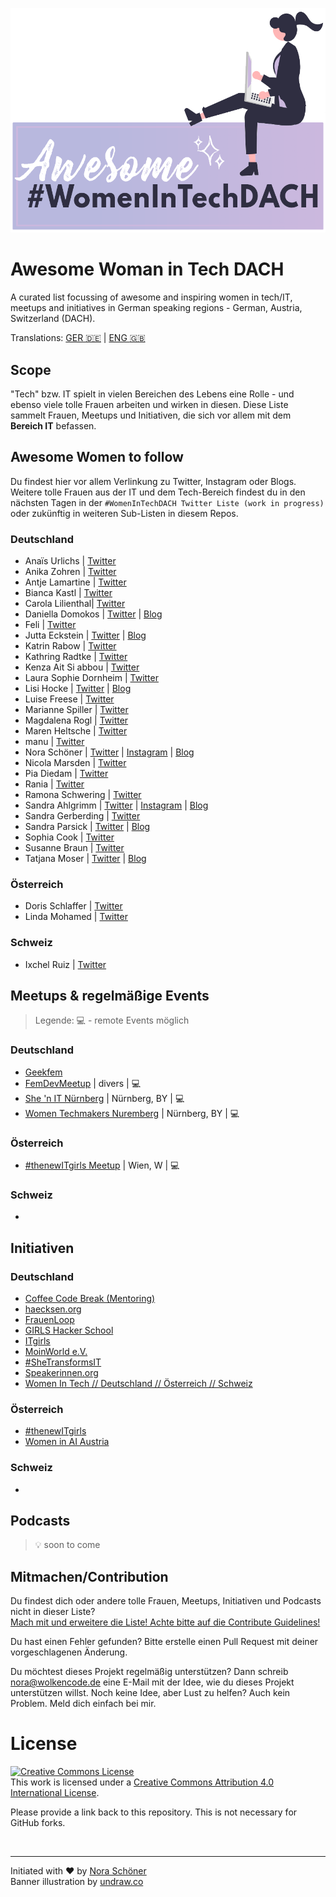 ![](./images/banner-with-female-dev.png)
# Awesome Woman in Tech DACH 

A curated list focussing of awesome and inspiring women in tech/IT, meetups and initiatives in German speaking regions - German, Austria, Switzerland (DACH).

Translations: [GER :de:](README.md) | [ENG :gb:](README.en.md)

## Scope
"Tech" bzw. IT spielt in vielen Bereichen des Lebens eine Rolle - und ebenso viele tolle Frauen arbeiten und wirken in diesen. Diese Liste sammelt Frauen, Meetups und Initiativen, die sich vor allem mit dem **Bereich IT** befassen.

## Awesome Women to follow
Du findest hier vor allem Verlinkung zu Twitter, Instagram oder Blogs. </br>
Weitere tolle Frauen aus der IT und dem Tech-Bereich findest du in den nächsten Tagen in der `#WomenInTechDACH Twitter Liste (work in progress)` oder zukünftig in weiteren Sub-Listen in diesem Repos.

### Deutschland
* Anaïs Urlichs | [Twitter](https://twitter.com/urlichsanais)
* Anika Zohren | [Twitter](https://twitter.com/StayStrange42)
* Antje Lamartine | [Twitter](https://twitter.com/AntjeLamartine)
* Bianca Kastl | [Twitter](https://twitter.com/bkastl)
* Carola Lilienthal| [Twitter](https://twitter.com/Cairolali)
* Daniella Domokos | [Twitter](https://twitter.com/Akoneira) | [Blog](https://www.allaboutlegaltech.de/)
* Feli | [Twitter](https://twitter.com/kotzendekrabbe)
* Jutta Eckstein | [Twitter](https://twitter.com/JuttaEckstein) | [Blog](https://www.allaboutlegaltech.de/)
* Katrin Rabow | [Twitter](https://twitter.com/KatrinRabow)
* Kathring Radtke | [Twitter](https://twitter.com/RadtkeKathrin)
* Kenza Ait Si abbou | [Twitter](https://twitter.com/KenzaAbbou)
* Laura Sophie Dornheim | [Twitter](https://twitter.com/schwarzblond)
* Lisi Hocke | [Twitter](https://twitter.com/lisihocke) | [Blog](https://www.lisihocke.com/)
* Luise Freese | [Twitter](https://twitter.com/LuiseFreese)
* Marianne Spiller | [Twitter](https://twitter.com/netzwerkgoettin)
* Magdalena Rogl | [Twitter](https://twitter.com/LenaRogl)
* Maren Heltsche | [Twitter](https://twitter.com/zaziemo)
* manu | [Twitter](https://twitter.com/codePrincess)
* Nora Schöner | [Twitter](https://twitter.com/wolkencode) | [Instagram](https://www.instagram.com/wolkencode/) | [Blog](https://wolkencode.de)
* Nicola Marsden | [Twitter](https://twitter.com/Nicola_Marsden)
* Pia Diedam | [Twitter](https://twitter.com/piadiedam)
* Rania | [Twitter](https://twitter.com/TechRania)
* Ramona Schwering | [Twitter](https://twitter.com/leichteckig)
* Sandra Ahlgrimm | [Twitter](https://twitter.com/sKriemhild) | [Instagram](https://www.instagram.com/cashycodes/) | [Blog](https://ahlgrimm.dev/blog-2/)
* Sandra Gerberding | [Twitter](https://twitter.com/stgerberding)
* Sandra Parsick | [Twitter](https://twitter.com/SandraParsick) | [Blog](https://blog.sandra-parsick.de/)
* Sophia Cook | [Twitter](https://twitter.com/Soisco)
* Susanne Braun | [Twitter](https://twitter.com/susannebraun)
* Tatjana Moser | [Twitter](https://twitter.com/frau_mpkt) | [Blog](https://twitter.com/codePrincess)

### Österreich
* Doris Schlaffer | [Twitter](https://twitter.com/dorischlaffer)
* Linda Mohamed | [Twitter](https://twitter.com/linda_mhmd)

### Schweiz
* Ixchel Ruiz | [Twitter](https://twitter.com/ixchelruiz)

## Meetups & regelmäßige Events
> Legende: :computer: - remote Events möglich

### Deutschland
* [Geekfem](https://twitter.com/geekfem_)
* [FemDevMeetup](https://femdevsmeetup.com/) | divers | :computer:
* [She 'n IT Nürnberg](https://www.meetup.com/de-DE/she-n-it-nuremberg/) | Nürnberg, BY | :computer:
* [Women Techmakers Nuremberg](https://www.meetup.com/de-DE/Women-Techmakers-Nuremberg/) | Nürnberg, BY | :computer:

### Österreich
* [#thenewITgirls Meetup](https://www.meetup.com/de-DE/thenewITgirls/events/) | Wien, W | :computer:

### Schweiz
* 

## Initiativen
### Deutschland
* [Coffee Code Break (Mentoring)](https://coffeecodebreak.de/)
* [haecksen.org](https://www.haecksen.org/)
* [FrauenLoop](https://www.frauenloop.org/)
* [GIRLS Hacker School](https://hacker-school.de/formate/girls-hacker-school/)
* [ITgirls](https://itgirls.de/)
* [MoinWorld e.V.](https://moinworld.de/)
* [#SheTransformsIT](https://www.shetransformsit.org/)
* [Speakerinnen.org](https://speakerinnen.org/)
* [Women In Tech // Deutschland // Österreich // Schweiz](https://www.womenintechev.de/)

### Österreich
* [#thenewITgirls](https://www.thenewitgirls.com/)
* [Women in AI Austria](https://www.womeninai.at/)

### Schweiz
* 

## Podcasts
> :bulb: soon to come

## Mitmachen/Contribution
Du findest dich oder andere tolle Frauen, Meetups, Initiativen und Podcasts nicht in dieser Liste?<br>
[Mach mit und erweitere die Liste! Achte bitte auf die Contribute Guidelines!](CONTRIBUTE.md)

Du hast einen Fehler gefunden? Bitte erstelle einen Pull Request mit deiner vorgeschlagenen Änderung.

Du möchtest dieses Projekt regelmäßig unterstützen? Dann schreib nora@wolkencode.de eine E-Mail mit der Idee, wie du dieses Projekt unterstützen willst. Noch keine Idee, aber Lust zu helfen? Auch kein Problem. Meld dich einfach bei mir.

# License

<a rel="license" href="http://creativecommons.org/licenses/by/4.0/"><img alt="Creative Commons License" style="border-width:0" src="https://i.creativecommons.org/l/by/4.0/88x31.png" /></a><br />This work is licensed under a <a rel="license" href="http://creativecommons.org/licenses/by/4.0/">Creative Commons Attribution 4.0 International License</a>.

Please provide a link back to this repository. This is not necessary for GitHub forks.

<br>

---

Initiated with :heart: by [Nora Schöner](https://github.com/norchen)<br>
Banner illustration by [undraw.co](https://undraw.co/illustrations)

